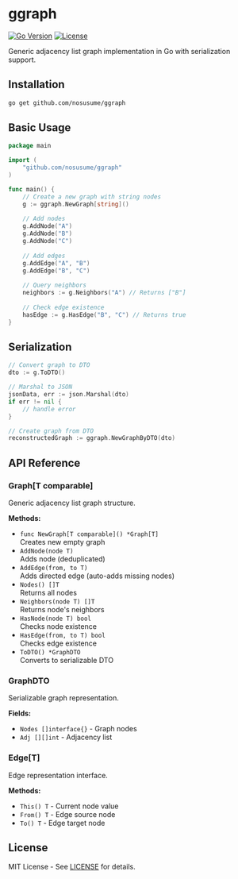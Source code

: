 # ggraph
[![Go Version](https://img.shields.io/github/go-mod/go-version/nosusume/ggraph)](https://github.com/nosusume/ggraph)
[![License](https://img.shields.io/github/license/nosusume/ggraph)](https://github.com/nosusume/ggraph/blob/main/LICENSE)

Generic adjacency list graph implementation in Go with serialization support.

## Installation
```bash
go get github.com/nosusume/ggraph
```

## Basic Usage
```go
package main

import (
	"github.com/nosusume/ggraph"
)

func main() {
	// Create a new graph with string nodes
	g := ggraph.NewGraph[string]()
	
	// Add nodes
	g.AddNode("A")
	g.AddNode("B")
	g.AddNode("C")
	
	// Add edges
	g.AddEdge("A", "B")
	g.AddEdge("B", "C")
	
	// Query neighbors
	neighbors := g.Neighbors("A") // Returns ["B"]
	
	// Check edge existence
	hasEdge := g.HasEdge("B", "C") // Returns true
}
```

## Serialization
```go
// Convert graph to DTO
dto := g.ToDTO()

// Marshal to JSON
jsonData, err := json.Marshal(dto)
if err != nil {
	// handle error
}

// Create graph from DTO
reconstructedGraph := ggraph.NewGraphByDTO(dto)
```

## API Reference

### Graph[T comparable]
Generic adjacency list graph structure.

**Methods:**
- `func NewGraph[T comparable]() *Graph[T]`  
  Creates new empty graph
- `AddNode(node T)`  
  Adds node (deduplicated)
- `AddEdge(from, to T)`  
  Adds directed edge (auto-adds missing nodes)
- `Nodes() []T`  
  Returns all nodes
- `Neighbors(node T) []T`  
  Returns node's neighbors
- `HasNode(node T) bool`  
  Checks node existence
- `HasEdge(from, to T) bool`  
  Checks edge existence
- `ToDTO() *GraphDTO`  
  Converts to serializable DTO

### GraphDTO
Serializable graph representation.

**Fields:**
- `Nodes []interface{}` - Graph nodes
- `Adj [][]int` - Adjacency list

### Edge[T]
Edge representation interface.

**Methods:**
- `This() T` - Current node value
- `From() T` - Edge source node
- `To() T` - Edge target node

## License
MIT License - See [LICENSE](LICENSE) for details.
